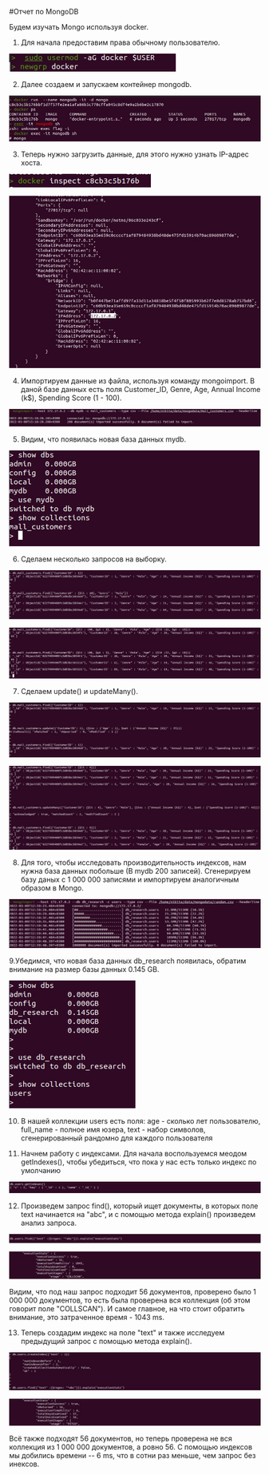 #Отчет по MongoDB

Будем изучать Mongo используя docker.

1. Для начала предоставим права обычному пользователю.

![alt text](https://github.com/AkshaevNikita/MongoDB/blob/main/pic1.jpg?raw=true)

2. Далее создаем и запускаем контейнер mongodb.

![alt text](https://github.com/AkshaevNikita/MongoDB/blob/main/pic2.jpg?raw=true)

3. Теперь нужно загрузить данные, для этого нужно узнать IP-адрес хоста.

![alt text](https://github.com/AkshaevNikita/MongoDB/blob/main/pic4.jpg?raw=true)

![alt text](https://github.com/AkshaevNikita/MongoDB/blob/main/pic5.jpg?raw=true)

4. Импортируем данные из файла, используя команду mongoimport. В даной базе данных есть поля Customer_ID, Genre, Age, Annual Income (k$), Spending Score (1 - 100).

![alt text](https://github.com/AkshaevNikita/MongoDB/blob/main/pic6.jpg?raw=true)

5. Видим, что появилась новая база данных mydb.

![alt text](https://github.com/AkshaevNikita/MongoDB/blob/main/pic7.jpg?raw=true)

6. Сделаем несколько запросов на выборку.

![alt text](https://github.com/AkshaevNikita/MongoDB/blob/main/pic8.jpg?raw=true)

![alt text](https://github.com/AkshaevNikita/MongoDB/blob/main/pic9.jpg?raw=true)

7. Сделаем update() и updateMany().

![alt text](https://github.com/AkshaevNikita/MongoDB/blob/main/pic10.jpg?raw=true)

![alt text](https://github.com/AkshaevNikita/MongoDB/blob/main/pic11.jpg?raw=true)

8. Для того, чтобы исследовать производительность индексов, нам нужна база данных побольше (В mydb 200 записей). Cгенерируем базу даных с 1 000 000 записями и импортируем аналогичным образом в Mongo. 

![alt text](https://github.com/AkshaevNikita/MongoDB/blob/main/pic12.jpg?raw=true)

9.Убедимся, что новая база данных db_research появилась, обратим внимание на размер базы данных 0.145 GB.

![alt text](https://github.com/AkshaevNikita/MongoDB/blob/main/pic13.jpg?raw=true)

10. В нашей коллекции users есть поля: age - сколько лет пользователю, full_name - полное имя юзера, text - набор символов, сгенерированный рандомно для каждого пользователя 

11. Начнем работу с индексами. Для начала воспользуемся меодом getIndexes(), чтобы убедиться, что пока у нас есть только индекс по умолчанию

![alt text](https://github.com/AkshaevNikita/MongoDB/blob/main/pic14.jpg?raw=true)

12. Произведем запрос find(), который ищет документы, в которых поле text начинается на "abc", и с помощью метода explain() произведем анализ запроса.

![alt text](https://github.com/AkshaevNikita/MongoDB/blob/main/pic18.jpg?raw=true)

![alt text](https://github.com/AkshaevNikita/MongoDB/blob/main/pic15.jpg?raw=true)

Видим, что под наш запрос подходит 56 документов, проверено было 1 000 000 документов, то есть была проверена вся коллекция (об этом говорит поле "COLLSCAN"). И самое главное, на что стоит обратить внимание, это затраченное время - 1043 ms.

13. Теперь создадим индекс на поле "text" и также исследуем предыдущий запрос с помощью метода explain().

![alt text](https://github.com/AkshaevNikita/MongoDB/blob/main/pic16.jpg?raw=true)

![alt text](https://github.com/AkshaevNikita/MongoDB/blob/main/pic17.jpg?raw=true)

Всё также подходят 56 документов, но теперь проверена не вся коллекция из 1 000 000 документов, а ровно 56. С помощью индексов мы добились времени -- 6 ms, что в сотни раз меньше, чем запрос без инексов.
